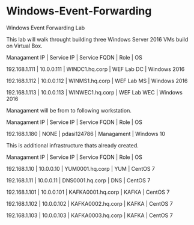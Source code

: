 # Windows-Event-Forwarding
Windows Event Forwarding Lab

This lab will walk throught building three Windows Server 2016 VMs build on Virtual Box.

Managament IP | Service IP | Service FQDN    | Role        | OS

192.168.1.111 | 10.0.0.111 | WINDC1.hq.corp  | WEF Lab DC  | Windows 2016

192.168.1.112 | 10.0.0.112 | WINMS1.hq.corp  | WEF Lab MS  | Windows 2016

192.168.1.113 | 10.0.0.113 | WINWEC1.hq.corp | WEF Lab WEC | Windows 2016



Managament will be from to following workstation.

Managament IP | Service IP | Service FQDN | Role | OS

192.168.1.180 | NONE       | pdasi124786  | Managament | Windows 10



This is additional infrastructure thats already created.

Managament IP | Service IP | Service FQDN      | Role | OS

192.168.1.10  | 10.0.0.10  | YUM0001.hq.corp   | YUM  | CentOS 7

192.168.1.11  | 10.0.0.11  | DNS0001.hq.corp   | DNS  | CentOS 7

192.168.1.101 | 10.0.0.101 | KAFKA0001.hq.corp | KAFKA | CentOS 7

192.168.1.102 | 10.0.0.102 | KAFKA0002.hq.corp | KAFKA | CentOS 7

192.168.1.103 | 10.0.0.103 | KAFKA0003.hq.corp | KAFKA | CentOS 7
